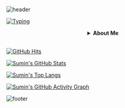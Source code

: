 <!-- Header Waving -->
![header](https://capsule-render.vercel.app/api?type=waving&color=0:E34C26,10:DA5B0B,30:C6538C,75:3572A5,100:A371F7&height=92&section=header)

<!-- Header Typing Text -->
[![Typing](https://readme-typing-svg.demolab.com?font=Alkatra&weight=500&size=48&duration=4000&pause=500&color=2189FF&center=true&vCenter=true&random=true&width=1024&height=72&lines=Welcome+to+Sumin's+GitHub!+%F0%9F%91%8B)](https://git.io/typing-svg)

<!-- --- -->

<div align="center">
<details>

<summary>
    <b>About Me</b>
</summary>

<div align="left">

## 🙋‍♂️ Personal Info
- Sumin Oh ( 31男, 1994.02.01 )
- JeonJu University ( 2012.03 ~ 2018.02 )
- G-SMATT GLOBAL ( 2017.08 ~ 2019.02 )
> Relocated to a separate but affiliated company due to organizational restructuring.

- Captivision Korea INC. ( 2019.02 ~ Now )

<br/>

## 🔨 Technology Stacks
- **Frontend** :
<span><img src="https://img.shields.io/badge/HTML-E34F26?style=flat&logo=html5&logoColor=white"/></span>
<span><img src="https://img.shields.io/badge/CSS-1572B6?style=flat&logo=css3&logoColor=white"/></span>
<span><img src="https://img.shields.io/badge/Sass-CC6699?style=flat&logo=sass&logoColor=white"/></span>
<span><img src="https://img.shields.io/badge/JavaScript-DBAB09?style=flat&logo=javascript&logoColor=white"/></span>
<span><img src="https://img.shields.io/badge/TypeScript-3178C6?style=flat&logo=typescript&logoColor=white"/></span>
<span><img src="https://img.shields.io/badge/React-61DAFB?style=flat&logo=react&logoColor=white"/></span>
<span><img src="https://img.shields.io/badge/Redux-764ABC?style=flat&logo=redux&logoColor=white"/></span>
<span><img src="https://img.shields.io/badge/Saga-89D96D?style=flat&logo=redux-saga&logoColor=white"/></span>
<span><img src="https://img.shields.io/badge/jQuery-0769AD?style=flat&logo=jquery&logoColor=white"/></span>
<span><img src="https://img.shields.io/badge/Next.js-000000?style=flat&logo=next.js&logoColor=white"/></span>
<span><img src="https://img.shields.io/badge/Webpack-8DD6F9?style=flat&logo=webpack&logoColor=white"/></span>

- **Backend** :
<span><img src="https://img.shields.io/badge/Linux-FCC624?style=flat&logo=linux&logoColor=white"/></span>
<span><img src="https://img.shields.io/badge/CentOS-262577?style=flat&logo=centos&logoColor=white"/></span>
<span><img src="https://img.shields.io/badge/Spring-6DB33F?style=flat&logo=spring&logoColor=white"/></span>
<span><img src="https://img.shields.io/badge/Spring Boot-6DB33F?style=flat&logo=spring boot&logoColor=white"/></span>
<span><img src="https://img.shields.io/badge/Spring Security-6DB33F?style=flat&logo=spring security&logoColor=white"/></span>
<span><img src="https://img.shields.io/badge/Gradle-02303A?style=flat&logo=gradle&logoColor=white"/></span>
<span><img src="https://img.shields.io/badge/Redis-FF4438?style=flat&logo=redis&logoColor=white"/></span>
<span><img src="https://img.shields.io/badge/MySQL-4479A1?style=flat&logo=mysql&logoColor=white"/></span>
<span><img src="https://img.shields.io/badge/MariaDB-003545?style=flat&logo=mariadb&logoColor=white"/></span><br/>
<span> + Java, MyBatis </span>

- **Deployment** :
<span><img src="https://img.shields.io/badge/Amazon EC2-FF9900?style=flat&logo=amazonec2&logoColor=white"/></span>
<span><img src="https://img.shields.io/badge/Docker-2496ED?style=flat&logo=docker&logoColor=white"/></span>
<span><img src="https://img.shields.io/badge/NginX-009639?style=flat&logo=nginx&logoColor=white"/></span>
<span><img src="https://img.shields.io/badge/Apache Tomcat-F8DC75?style=flat&logo=apachetomcat&logoColor=white"/></span><br/>

- **Version Control** :
<span><img src="https://img.shields.io/badge/GitHub-181717?style=flat&logo=github&logoColor=white"/></span><br/>
<span> + SVN </span>

- **Communication** :
<span><img src="https://img.shields.io/badge/Jira-0052CC?style=flat&logo=jira&logoColor=white"/></span>
<span><img src="https://img.shields.io/badge/Notion-000000?style=flat&logo=notion&logoColor=white"/></span>
<span><img src="https://img.shields.io/badge/Trello-0052CC?style=flat&logo=atlassian&logoColor=white"/></span><br/>

- **Amazon Web Service** :
<span><img src="https://img.shields.io/badge/Amazon Identity Access Management-DD344C?style=flat&logo=amazonidentityaccessmanagement&logoColor=white"/></span>
<span><img src="https://img.shields.io/badge/AWS Secrets Manager-DD344C?style=flat&logo=awssecretsmanager&logoColor=white"/></span>
<span><img src="https://img.shields.io/badge/Amazon Route 53-8C4FFF?style=flat&logo=amazonroute53&logoColor=white"/></span>
<span><img src="https://img.shields.io/badge/AWS Elastic Load Balancing-8C4FFF?style=flat&logo=awselasticloadbalancing&logoColor=white"/></span>
<span><img src="https://img.shields.io/badge/Amazon EC2-FF9900?style=flat&logo=amazonec2&logoColor=white"/></span>
<span><img src="https://img.shields.io/badge/Amazon EKS-FF9900?style=flat&logo=amazoneks&logoColor=white"/></span>
<span><img src="https://img.shields.io/badge/Amazon S3-569A31?style=flat&logo=amazons3&logoColor=white"/></span>
<span><img src="https://img.shields.io/badge/Amazon RDS-527FFF?style=flat&logo=amazonrds&logoColor=white"/></span><br/>

## 📞 Contact
<a href="https://www.instagram.com">
    <img src="https://img.shields.io/badge/Instagram-E4405F?style=for-the-badge&logo=Instagram&logoColor=white"> 
</a>
<a href="mailto:suvely0201@gmail.com">
    <img src="https://img.shields.io/badge/Gmail-EA4335?style=for-the-badge&logo=Gmail&logoColor=white">
</a>
<a href="mailto:suvely_21@naver.com">
    <img src="https://img.shields.io/badge/Naver-03C75A?style=for-the-badge&logo=naver&logoColor=white"/>
</a><br/>

</div>

</details>
</div>

<br/>

<!-- --- -->

[![GitHub Hits](https://hits.seeyoufarm.com/api/count/incr/badge.svg?url=https%3A%2F%2Fgithub.com%2Fkr-st2lla&count_bg=%23F29494&title_bg=%232F2E2E&icon=github.svg&icon_color=%23FFFFFF&title=GitHub&edge_flat=false)](https://hits.seeyoufarm.com)

<!-- &hide=stars,commits,prs,issues,contribs -->
[![Sumin's GitHub Stats](https://github-readme-stats.vercel.app/api?username=kr-st2lla&theme=radical&count_private=true&hide=stars)](https://github.com/kr-st2lla?tab=repositories)

[![Sumin's Top Langs](https://github-readme-stats.vercel.app/api/top-langs/?username=kr-st2lla&layout=compact&theme=radical&count-private=true)](https://github.com/kr-st2lla?tab=repositories)

[![Sumin's GitHub Activity Graph](https://github-readme-activity-graph.vercel.app/graph?username=kr-st2lla&theme=react-dark&bg_color=20232a&hide_border=true&line=58A6FF&color=58A6FF)](https://github.com/kr-st2lla?tab=repositories)

<!-- Footer Rect -->
![footer](https://capsule-render.vercel.app/api?type=rect&color=0:E34C26,10:DA5B0B,30:C6538C,75:3572A5,100:A371F7&height=48&section=footer)
